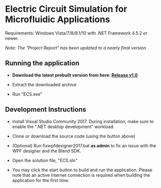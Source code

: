 Electric Circuit Simulation for Microfluidic Applications
=========================================================

Requirements: Windows Vista/7/8/8.1/10 with .NET Framework 4.5.2 or newer.

*Note: The "Project Report" has been updated to a nearly final version*


Running the application
-----------------------

* **Download the latest prebuilt version from here: [Release v1.0](https://github.com/OronDF343/ECS/releases/download/v1.0/ECS.zip)**

* Extract the downloaded archive

* Run "ECS.exe"


Development Instructions
------------------------

* Install Visual Studio Community 2017. During installation, make sure to enable the ".NET desktop development" workload.

* Clone or download the source code (using the button above)

* (Optional) Run fixwpfdesigner2017.bat **as admin** to fix an issue with the WPF designer and the Blend SDK.

* Open the solution file, "ECS.sln"

* You may click the start button to build and run the application. Please note that an active internet connection is required when building the application for the first time. 

